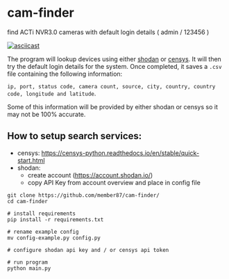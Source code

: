# cam-finder
find ACTi NVR3.0 cameras with default login details ( admin / 123456 )


[![asciicast](https://asciinema.org/a/6fYwckU43FeBBCiVRzjqYom4G.svg)](https://asciinema.org/a/6fYwckU43FeBBCiVRzjqYom4G)

The program will lookup devices using either [shodan](https://www.shodan.io) or [censys](https://search.censys.io/). It will then try the default login details for the system. Once completed, it saves a ``.csv`` file containing the following information: 

``ip, port, status code, camera count, source, city, country, country code, longitude and latitude``. 

Some of this information will be provided by either shodan or censys so it may not be 100% accurate.


## How to setup search services:
- censys: https://censys-python.readthedocs.io/en/stable/quick-start.html
- shodan:
  - create account (https://account.shodan.io/)
  - copy API Key from account overview and place in config file

```shell
git clone https://github.com/member87/cam-finder/
cd cam-finder

# install requirements
pip install -r requirements.txt

# rename example config
mv config-example.py config.py

# configure shodan api key and / or censys api token

# run program
python main.py
```
